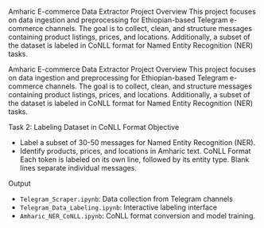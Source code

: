 ﻿Amharic E-commerce Data Extractor
Project Overview
This project focuses on data ingestion and preprocessing for Ethiopian-based Telegram e-commerce channels. The goal is to collect, clean, and structure messages containing product listings, prices, and locations. Additionally, a subset of the dataset is labeled in CoNLL format for Named Entity Recognition (NER) tasks.


Amharic E-commerce Data Extractor
Project Overview
This project focuses on data ingestion and preprocessing for Ethiopian-based Telegram e-commerce channels. The goal is to collect, clean, and structure messages containing product listings, prices, and locations. Additionally, a subset of the dataset is labeled in CoNLL format for Named Entity Recognition (NER) tasks.


Task 2: Labeling Dataset in CoNLL Format
Objective
- Label a subset of 30-50 messages for Named Entity Recognition (NER).
- Identify products, prices, and locations in Amharic text.
CoNLL Format
Each token is labeled on its own line, followed by its entity type. Blank lines separate individual messages.

Output
- `Telegram_Scraper.ipynb`: Data collection from Telegram channels
- `Telegram_Data_Labeling.ipynb`: Interactive labeling interface  
- `Amharic_NER_CoNLL.ipynb`: CoNLL format conversion and model training.

